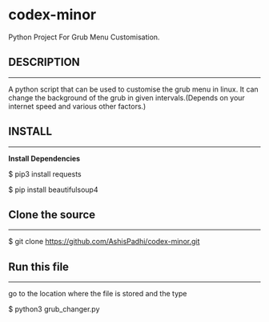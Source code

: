 # codex-minor
Python Project For Grub Menu Customisation.

## DESCRIPTION
 _____________
A python script that can be used to customise the grub menu in linux. It can change the background of the grub in given intervals.(Depends on your internet speed and various other factors.)


## INSTALL
 _________
**Install Dependencies**

$ pip3 install requests

$ pip install beautifulsoup4

## Clone the source
____________________
$ git clone https://github.com/AshisPadhi/codex-minor.git

## Run this file 
________________
go to the location where the file is stored and the type

$ python3 grub_changer.py
